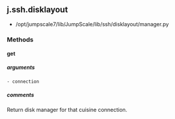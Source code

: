 ## j.ssh.disklayout

- /opt/jumpscale7/lib/JumpScale/lib/ssh/disklayout/manager.py

### Methods

#### get 
##### arguments

    - connection

##### comments

Return disk manager for that cuisine connection.

